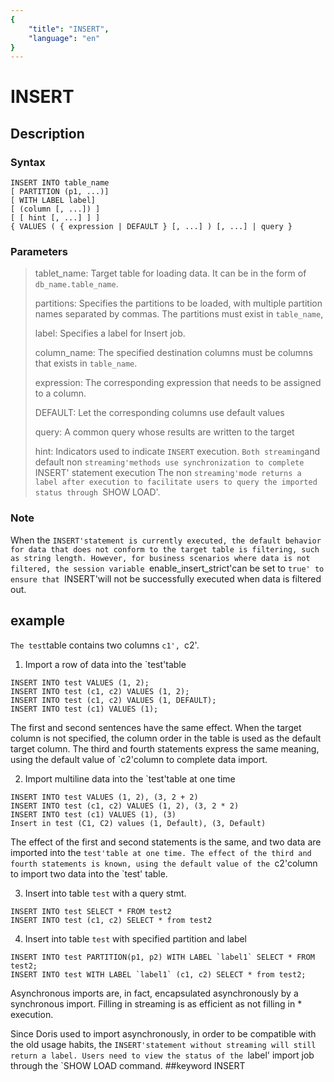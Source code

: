 ```yaml
---
{
    "title": "INSERT",
    "language": "en"
}
---
```


# INSERT
## Description
### Syntax

```
INSERT INTO table_name
[ PARTITION (p1, ...)]
[ WITH LABEL label]
[ (column [, ...]) ]
[ [ hint [, ...] ] ]
{ VALUES ( { expression | DEFAULT } [, ...] ) [, ...] | query }
```

### Parameters

> tablet_name: Target table for loading data. It can be in the form of `db_name.table_name`.
>
> partitions: Specifies the partitions to be loaded, with multiple partition names separated by commas. The partitions must exist in `table_name`, 
>
> label: Specifies a label for Insert job.
>
> column_name: The specified destination columns must be columns that exists in `table_name`.
>
> expression: The corresponding expression that needs to be assigned to a column.
>
> DEFAULT: Let the corresponding columns use default values
>
> query: A common query whose results are written to the target
>
> hint: Indicators used to indicate `INSERT` execution. ` Both streaming `and default non `streaming'methods use synchronization to complete `INSERT' statement execution
> The non `streaming'mode returns a label after execution to facilitate users to query the imported status through `SHOW LOAD'.

### Note

When the `INSERT'statement is currently executed, the default behavior for data that does not conform to the target table is filtering, such as string length. However, for business scenarios where data is not filtered, the session variable `enable_insert_strict'can be set to `true' to ensure that `INSERT'will not be successfully executed when data is filtered out.

## example

` The test `table contains two columns `c1', `c2'.

1. Import a row of data into the `test'table

```
INSERT INTO test VALUES (1, 2);
INSERT INTO test (c1, c2) VALUES (1, 2);
INSERT INTO test (c1, c2) VALUES (1, DEFAULT);
INSERT INTO test (c1) VALUES (1);
```

The first and second sentences have the same effect. When the target column is not specified, the column order in the table is used as the default target column.
The third and fourth statements express the same meaning, using the default value of `c2'column to complete data import.

2. Import multiline data into the `test'table at one time

```
INSERT INTO test VALUES (1, 2), (3, 2 + 2)
INSERT INTO test (c1, c2) VALUES (1, 2), (3, 2 * 2)
INSERT INTO test (c1) VALUES (1), (3)
Insert in test (C1, C2) values (1, Default), (3, Default)
```

The effect of the first and second statements is the same, and two data are imported into the `test'table at one time.
The effect of the third and fourth statements is known, using the default value of the `c2'column to import two data into the `test' table.


3. Insert into table `test` with a query stmt.

```
INSERT INTO test SELECT * FROM test2
INSERT INTO test (c1, c2) SELECT * from test2
```

4. Insert into table `test` with specified partition and label

```
INSERT INTO test PARTITION(p1, p2) WITH LABEL `label1` SELECT * FROM test2;
INSERT INTO test WITH LABEL `label1` (c1, c2) SELECT * from test2;
```

Asynchronous imports are, in fact, encapsulated asynchronously by a synchronous import. Filling in streaming is as efficient as not filling in * execution.

Since Doris used to import asynchronously, in order to be compatible with the old usage habits, the `INSERT'statement without streaming will still return a label. Users need to view the status of the `label' import job through the `SHOW LOAD command.
##keyword
INSERT
